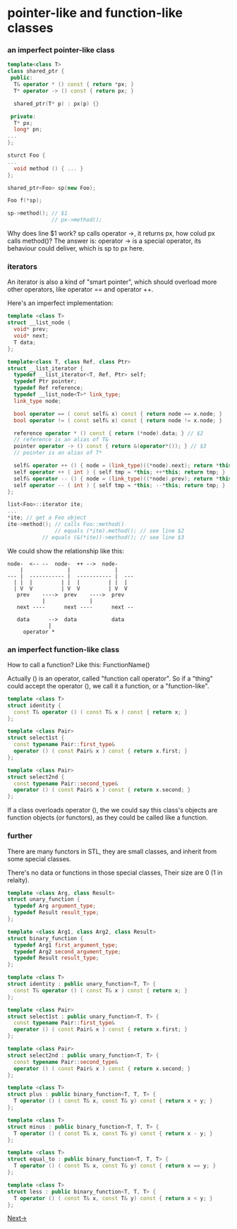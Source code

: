 # pointer-like and function-like classes

### an imperfect pointer-like class

```cpp
template<class T>
class shared_ptr {
 public:
  T& operator * () const { return *px; }
  T* operator -> () const { return px; }

  shared_ptr(T* p) : px(p) {}

 private:
  T* px;
  long* pn;
...
};

sturct Foo {
...
  void method () { ... }
};

shared_ptr<Foo> sp(new Foo);

Foo f(*sp);

sp->method(); // $1
              // px->method();
```

Why does line $1 work? sp calls operator ->, it returns px, how colud px calls method()? The answer is: operator -> is a special operator, its behaviour could deliver, which is sp to px here.

### iterators

An iterator is also a kind of "smart pointer", which should overload more other operators, like operator == and operator ++.

Here's an imperfect implementation:

```cpp
template <class T>
struct __list_node {
  void* prev;
  void* next;
  T data;
};

template<class T, class Ref, class Ptr>
struct __list_iterator {
  typedef __list_iterator<T, Ref, Ptr> self;
  typedef Ptr pointer;
  typedef Ref reference;
  typedef __list_node<T>* link_type;
  link_type node;

  bool operator == ( const self& x) const { return node == x.node; }
  bool operator != ( const self& x) const { return node != x.node; }

  reference operator * () const { return (*node).data; } // $2
  // reference is an alias of T&
  pointer operator -> () const { return &(operator*()); } // $3
  // pointer is an alias of T*

  self& operator ++ () { node = (link_type)((*node).next); return *this; }
  self operator ++ ( int ) { self tmp = *this; ++*this; return tmp; }
  self& operator -- () { node = (link_type)((*node).prev); return *this; }
  self operator -- ( int ) { self tmp = *this; --*this; return tmp; }
};

list<Foo>::iterator ite;
...
*ite; // get a Foo object
ite->method(); // calls Foo::method()
               // equals (*ite).method(); // see line $2
	       // equals (&(*ite))->method(); // see line $3
```

We could show the relationship like this:

```
node-  <-- --  node-  ++ -->  node-
    |              |              |
--- |  ----------- |  ----------- |  ---
  | |  |         | |  |         | |  |
  | V  V         | V  V         | V  V
   prev    ---->  prev    ---->  prev
           |              |
   next ----      next ----      next --

   data      -->  data           data
             |
	 operator *
```

### an imperfect function-like class

How to call a function? Like this: FunctionName()

Actually () is an operator, called "function call operator". So if a "thing" could accept the operator (), we call it a function, or a "function-like".

```cpp
template <class T>
struct identity {
  const T& operator () ( const T& x ) const { return x; }
};

template <class Pair>
struct select1st {
  const typename Pair::first_type&
  operator () ( const Pair& x ) const { return x.first; }
};

template <class Pair>
struct select2nd {
  const typename Pair::second_type&
  operator () ( const Pair& x ) const { return x.second; }
};
```

If a class overloads operator (), the we could say this class's objects are function objects (or functors), as they could be called like a function.

### further

There are many functors in STL, they are small classes, and inherit from some special classes.

There's no data or functions in those special classes, Their size are 0 (1 in relaity).

```cpp
template <class Arg, class Result>
struct unary_function {
  typedef Arg argument_type;
  typedef Result result_type;
};

template <class Arg1, class Arg2, class Result>
struct binary_function {
  typedef Arg1 first_argument_type;
  typedef Arg2 second_argument_type;
  typedef Result result_type;
};
```

```cpp
template <class T>
struct identity : public unary_function<T, T> {
  const T& operator () ( const T& x ) const { return x; }
};

template <class Pair>
struct select1st : public unary_function<T, T> {
  const typename Pair::first_type&
  operator () ( const Pair& x ) const { return x.first; }
};

template <class Pair>
struct select2nd : public unary_function<T, T> {
  const typename Pair::second_type&
  operator () ( const Pair& x ) const { return x.second; }
};

template <class T>
struct plus : public binary_function<T, T, T> {
  T operator () ( const T& x, const T& y) const { return x + y; }
};

template <class T>
struct minus : public binary_function<T, T, T> {
  T operator () ( const T& x, const T& y) const { return x - y; }
};

template <class T>
struct equal_to : public binary_function<T, T, T> {
  T operator () ( const T& x, const T& y) const { return x == y; }
};

template <class T>
struct less : public binary_function<T, T, T> {
  T operator () ( const T& x, const T& y) const { return x < y; }
};
```

[Next->](./06_template.md)
